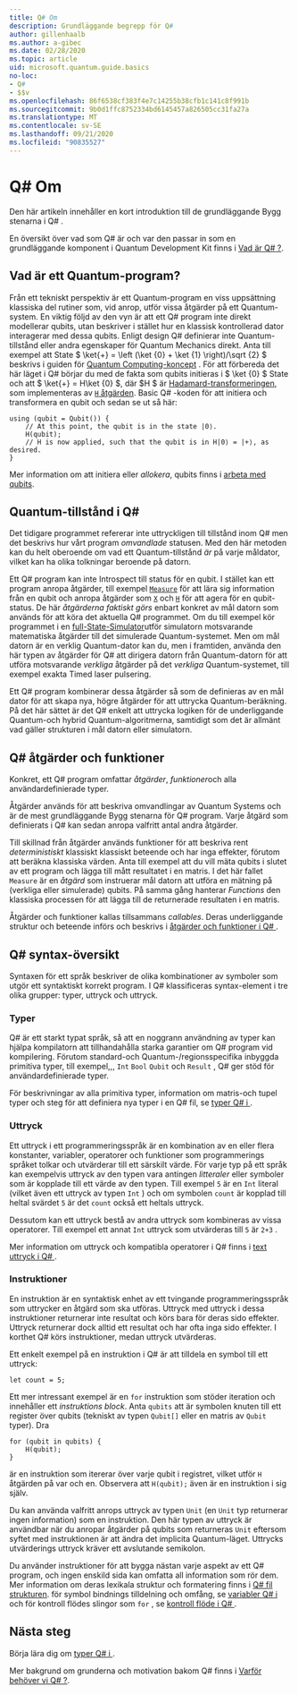 ```yaml
---
title: Q# Om
description: Grundläggande begrepp för Q#
author: gillenhaalb
ms.author: a-gibec
ms.date: 02/28/2020
ms.topic: article
uid: microsoft.quantum.guide.basics
no-loc:
- Q#
- $$v
ms.openlocfilehash: 86f6538cf383f4e7c14255b38cfb1c141c8f991b
ms.sourcegitcommit: 9b0d1ffc8752334bd6145457a826505cc31fa27a
ms.translationtype: MT
ms.contentlocale: sv-SE
ms.lasthandoff: 09/21/2020
ms.locfileid: "90835527"
---
```

# <a name="no-locq-basics"></a>Q# Om

Den här artikeln innehåller en kort introduktion till de grundläggande Bygg stenarna i Q# .

En översikt över vad som Q# är och var den passar in som en grundläggande komponent i Quantum Development Kit finns i [Vad är Q# ?](xref:microsoft.quantum.overview.q-sharp). 

## <a name="what-is-a-quantum-program"></a>Vad är ett Quantum-program?

Från ett tekniskt perspektiv är ett Quantum-program en viss uppsättning klassiska del rutiner som, vid anrop, utför vissa åtgärder på ett Quantum-system.
En viktig följd av den vyn är att ett Q# program inte direkt modellerar qubits, utan beskriver i stället hur en klassisk kontrollerad dator interagerar med dessa qubits.
Enligt design Q# definierar inte Quantum-tillstånd eller andra egenskaper för Quantum Mechanics direkt.
Anta till exempel att State $ \ket{+} = \left (\ket {0} + \ket {1} \right)/\sqrt {2} $ beskrivs i guiden för [Quantum Computing-koncept](xref:microsoft.quantum.concepts.intro) .
För att förbereda det här läget i Q# börjar du med de fakta som qubits initieras i $ \ket {0} $ State och att $ \ket{+} = H\ket {0} $, där $H $ är [Hadamard-transformeringen](xref:microsoft.quantum.glossary#hadamard), som implementeras av [ `H` åtgärden](xref:microsoft.quantum.intrinsic.h). Basic Q# -koden för att initiera och transformera en qubit och sedan se ut så här:

```qsharp
using (qubit = Qubit()) {
    // At this point, the qubit is in the state |0⟩.
    H(qubit);
    // H is now applied, such that the qubit is in H|0⟩ = |+⟩, as desired.
}
```
Mer information om att initiera eller *allokera*, qubits finns i [arbeta med qubits](xref:microsoft.quantum.guide.qubits).

## <a name="quantum-states-in-no-locq"></a>Quantum-tillstånd i Q#

Det tidigare programmet refererar inte uttryckligen till tillstånd inom Q# men det beskrivs hur vårt program *omvandlade* statusen.
Med den här metoden kan du helt oberoende om vad ett Quantum-tillstånd *är* på varje måldator, vilket kan ha olika tolkningar beroende på datorn. 

Ett Q# program kan inte Introspect till status för en qubit.
I stället kan ett program anropa åtgärder, till exempel [`Measure`](xref:microsoft.quantum.intrinsic.measure) för att lära sig information från en qubit och anropa åtgärder som [`X`](xref:microsoft.quantum.intrinsic.x) och [`H`](xref:microsoft.quantum.intrinsic.h) för att agera för en qubit-status.
De här *åtgärderna faktiskt görs* enbart konkret av mål datorn som används för att köra det aktuella Q# programmet.
Om du till exempel kör programmet i en [full-State-Simulator](xref:microsoft.quantum.machines.full-state-simulator)utför simulatorn motsvarande matematiska åtgärder till det simulerade Quantum-systemet.
Men om mål datorn är en verklig Quantum-dator kan du, men i framtiden, använda den här typen av åtgärder för Q# att dirigera datorn från Quantum-datorn för att utföra motsvarande *verkliga* åtgärder på det *verkliga* Quantum-systemet, till exempel exakta Timed laser pulsering.

Ett Q# program kombinerar dessa åtgärder så som de definieras av en mål dator för att skapa nya, högre åtgärder för att uttrycka Quantum-beräkning.
På det här sättet är det Q# enkelt att uttrycka logiken för de underliggande Quantum-och hybrid Quantum-algoritmerna, samtidigt som det är allmänt vad gäller strukturen i mål datorn eller simulatorn.

## <a name="no-locq-operations-and-functions"></a>Q# åtgärder och funktioner

Konkret, ett Q# program omfattar *åtgärder*, *funktioner*och alla användardefinierade typer. 

Åtgärder används för att beskriva omvandlingar av Quantum Systems och är de mest grundläggande Bygg stenarna för Q# program. Varje åtgärd som definierats i Q# kan sedan anropa valfritt antal andra åtgärder.

Till skillnad från åtgärder används funktioner för att beskriva rent *deterministiskt* klassiskt klassiskt beteende och har inga effekter, förutom att beräkna klassiska värden. Anta till exempel att du vill mäta qubits i slutet av ett program och lägga till mått resultatet i en matris.
I det här fallet `Measure` är en *åtgärd* som instruerar mål datorn att utföra en mätning på (verkliga eller simulerade) qubits. På samma gång hanterar *Functions* den klassiska processen för att lägga till de returnerade resultaten i en matris.

Åtgärder och funktioner kallas tillsammans *callables*. Deras underliggande struktur och beteende införs och beskrivs i [åtgärder och funktioner i Q# ](xref:microsoft.quantum.guide.operationsfunctions).


## <a name="no-locq-syntax-overview"></a>Q# syntax-översikt

Syntaxen för ett språk beskriver de olika kombinationer av symboler som utgör ett syntaktiskt korrekt program.
I Q# klassificeras syntax-element i tre olika grupper: typer, uttryck och uttryck.

### <a name="types"></a>Typer
Q# är ett starkt typat språk, så att en noggrann användning av typer kan hjälpa kompilatorn att tillhandahålla starka garantier om Q# program vid kompilering.
Förutom standard-och Quantum-/regionsspecifika inbyggda primitiva typer, till exempel,,, `Int` `Bool` `Qubit` och `Result` , Q# ger stöd för användardefinierade typer.

För beskrivningar av alla primitiva typer, information om matris-och tupel typer och steg för att definiera nya typer i en Q# fil, se [typer Q# i ](xref:microsoft.quantum.guide.types).

### <a name="expressions"></a>Uttryck
Ett uttryck i ett programmeringsspråk är en kombination av en eller flera konstanter, variabler, operatorer och funktioner som programmerings språket tolkar och utvärderar till ett särskilt värde.
För varje typ på ett språk kan exempelvis uttryck av den typen vara antingen *litteraler* eller symboler som är kopplade till ett värde av den typen.
Till exempel `5` är en `Int` literal (vilket även ett uttryck av typen `Int` ) och om symbolen `count` är kopplad till heltal svärdet `5` är det `count` också ett heltals uttryck.

Dessutom kan ett uttryck bestå av andra uttryck som kombineras av vissa operatorer.
Till exempel ett annat `Int` uttryck som utvärderas till `5` är `2+3` .

Mer information om uttryck och kompatibla operatorer i Q# finns i [text uttryck i Q# ](xref:microsoft.quantum.guide.expressions). 

### <a name="statements"></a>Instruktioner 
En instruktion är en syntaktisk enhet av ett tvingande programmeringsspråk som uttrycker en åtgärd som ska utföras. Uttryck med uttryck i dessa instruktioner returnerar inte resultat och körs bara för deras sido effekter. Uttryck returnerar dock alltid ett resultat och har ofta inga sido effekter. I korthet Q# körs instruktioner, medan uttryck utvärderas.

Ett enkelt exempel på en instruktion i Q# är att tilldela en symbol till ett uttryck:
```qsharp
let count = 5;
```

Ett mer intressant exempel är en `for` instruktion som stöder iteration och innehåller ett *instruktions block*.
Anta `qubits` att är symbolen knuten till ett register över qubits (tekniskt av typen `Qubit[]` eller en matris av `Qubit` typer). Dra
```qsharp
for (qubit in qubits) {
    H(qubit);
}
```
är en instruktion som itererar över varje qubit i registret, vilket utför `H` åtgärden på var och en. Observera att `H(qubit);` även är en instruktion i sig själv.

Du kan använda valfritt anrops uttryck av typen `Unit` (en `Unit` typ returnerar ingen information) som en instruktion.
Den här typen av uttryck är användbar när du anropar åtgärder på qubits som returneras `Unit` eftersom syftet med instruktionen är att ändra det implicita Quantum-läget.
Uttrycks utvärderings uttryck kräver ett avslutande semikolon.

Du använder instruktioner för att bygga nästan varje aspekt av ett Q# program, och ingen enskild sida kan omfatta all information som rör dem.
Mer information om deras lexikala struktur och formatering finns i [ Q# fil strukturen](xref:microsoft.quantum.guide.filestructure). för symbol bindnings tilldelning och omfång, se [variabler Q# i ](xref:microsoft.quantum.guide.variables)och för kontroll flödes slingor som `for` , se [kontroll flöde i Q# ](xref:microsoft.quantum.guide.controlflow).

## <a name="next-steps"></a>Nästa steg

Börja lära dig om [typer Q# i ](xref:microsoft.quantum.guide.types).

Mer bakgrund om grunderna och motivation bakom Q# finns i [Varför behöver vi Q# ?](https://devblogs.microsoft.com/qsharp/why-do-we-need-q/).
